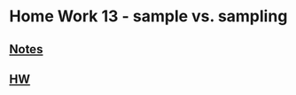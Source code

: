 # **Home Work 13 - sample vs. sampling**
## [**Notes**](/MATH18/CH3/CH3notes/teacher/CH7CLT2.md)
## [**HW**](../HW13/HWCLT2.pdf)